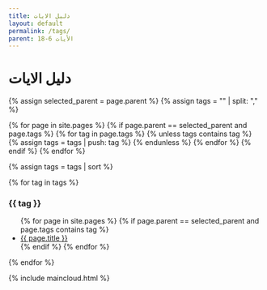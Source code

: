 ```yaml
---
title: دليل الايات
layout: default
permalink: /tags/
parent: الأيات 6-18
---
```


# دليل الايات

{% assign selected_parent = page.parent %}
{% assign tags = "" | split: "," %}

{% for page in site.pages %}
{% if page.parent == selected_parent and page.tags %}
{% for tag in page.tags %}
{% unless tags contains tag %}
{% assign tags = tags | push: tag %}
{% endunless %}
{% endfor %}
{% endif %}
{% endfor %}

{% assign tags = tags | sort %}

{% for tag in tags %}

### {{ tag }}

<ul>
  {% for page in site.pages %}
    {% if page.parent == selected_parent and page.tags contains tag %}
      <li><a href="{{ page.url }}">{{ page.title }}</a></li>
    {% endif %}
  {% endfor %}
</ul>
{% endfor %}

{% include maincloud.html %}
